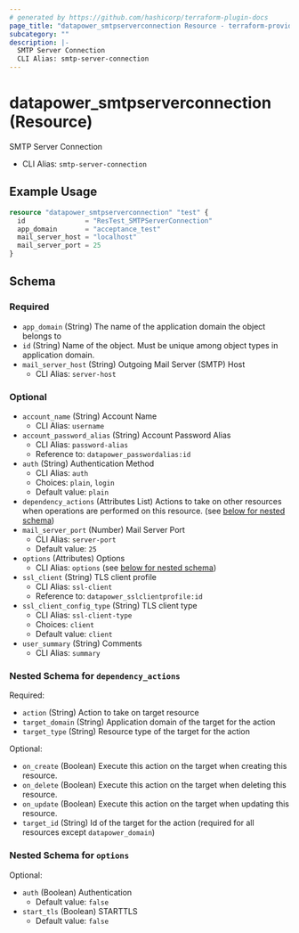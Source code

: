 ```yaml
---
# generated by https://github.com/hashicorp/terraform-plugin-docs
page_title: "datapower_smtpserverconnection Resource - terraform-provider-datapower"
subcategory: ""
description: |-
  SMTP Server Connection
  CLI Alias: smtp-server-connection
---
```


# datapower_smtpserverconnection (Resource)

SMTP Server Connection
  - CLI Alias: `smtp-server-connection`

## Example Usage

```terraform
resource "datapower_smtpserverconnection" "test" {
  id               = "ResTest_SMTPServerConnection"
  app_domain       = "acceptance_test"
  mail_server_host = "localhost"
  mail_server_port = 25
}
```

<!-- schema generated by tfplugindocs -->
## Schema

### Required

- `app_domain` (String) The name of the application domain the object belongs to
- `id` (String) Name of the object. Must be unique among object types in application domain.
- `mail_server_host` (String) Outgoing Mail Server (SMTP) Host
  - CLI Alias: `server-host`

### Optional

- `account_name` (String) Account Name
  - CLI Alias: `username`
- `account_password_alias` (String) Account Password Alias
  - CLI Alias: `password-alias`
  - Reference to: `datapower_passwordalias:id`
- `auth` (String) Authentication Method
  - CLI Alias: `auth`
  - Choices: `plain`, `login`
  - Default value: `plain`
- `dependency_actions` (Attributes List) Actions to take on other resources when operations are performed on this resource. (see [below for nested schema](#nestedatt--dependency_actions))
- `mail_server_port` (Number) Mail Server Port
  - CLI Alias: `server-port`
  - Default value: `25`
- `options` (Attributes) Options
  - CLI Alias: `options` (see [below for nested schema](#nestedatt--options))
- `ssl_client` (String) TLS client profile
  - CLI Alias: `ssl-client`
  - Reference to: `datapower_sslclientprofile:id`
- `ssl_client_config_type` (String) TLS client type
  - CLI Alias: `ssl-client-type`
  - Choices: `client`
  - Default value: `client`
- `user_summary` (String) Comments
  - CLI Alias: `summary`

<a id="nestedatt--dependency_actions"></a>
### Nested Schema for `dependency_actions`

Required:

- `action` (String) Action to take on target resource
- `target_domain` (String) Application domain of the target for the action
- `target_type` (String) Resource type of the target for the action

Optional:

- `on_create` (Boolean) Execute this action on the target when creating this resource.
- `on_delete` (Boolean) Execute this action on the target when deleting this resource.
- `on_update` (Boolean) Execute this action on the target when updating this resource.
- `target_id` (String) Id of the target for the action (required for all resources except `datapower_domain`)


<a id="nestedatt--options"></a>
### Nested Schema for `options`

Optional:

- `auth` (Boolean) Authentication
  - Default value: `false`
- `start_tls` (Boolean) STARTTLS
  - Default value: `false`
